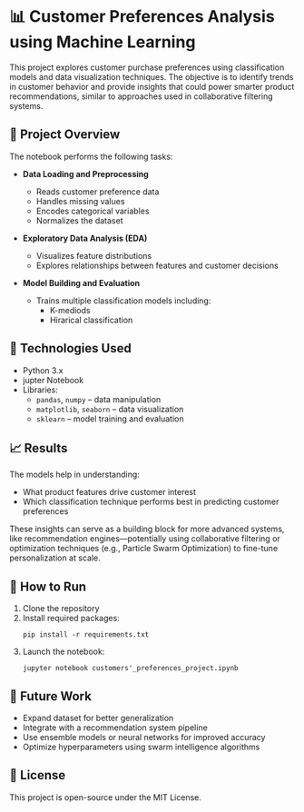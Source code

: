 # 📊 Customer Preferences Analysis using Machine Learning

This project explores customer purchase preferences using classification models and data visualization techniques. The objective is to identify trends in customer behavior and provide insights that could power smarter product recommendations, similar to approaches used in collaborative filtering systems.

## 🧠 Project Overview

The notebook performs the following tasks:

- **Data Loading and Preprocessing**  
  - Reads customer preference data  
  - Handles missing values  
  - Encodes categorical variables  
  - Normalizes the dataset  

- **Exploratory Data Analysis (EDA)**  
  - Visualizes feature distributions  
  - Explores relationships between features and customer decisions  

- **Model Building and Evaluation**  
  - Trains multiple classification models including:
    - K-mediods  
    - Hirarical classification    

## 🧰 Technologies Used

- Python 3.x  
- jupter Notebook  
- Libraries:
  - `pandas`, `numpy` – data manipulation  
  - `matplotlib`, `seaborn` – data visualization  
  - `sklearn` – model training and evaluation  

## 📈 Results

The models help in understanding:
- What product features drive customer interest
- Which classification technique performs best in predicting customer preferences

These insights can serve as a building block for more advanced systems, like recommendation engines—potentially using collaborative filtering or optimization techniques (e.g., Particle Swarm Optimization) to fine-tune personalization at scale.

## 🚀 How to Run

1. Clone the repository  
2. Install required packages:  
   ```
   pip install -r requirements.txt
   ```
3. Launch the notebook:  
   ```
   jupyter notebook customers'_preferences_project.ipynb
   ```

## 📌 Future Work

- Expand dataset for better generalization  
- Integrate with a recommendation system pipeline  
- Use ensemble models or neural networks for improved accuracy  
- Optimize hyperparameters using swarm intelligence algorithms  

## 📃 License

This project is open-source under the MIT License.

